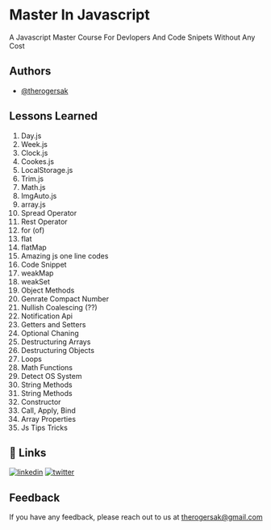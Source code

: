 # Master In Javascript

A Javascript Master Course For Devlopers And Code Snipets Without Any Cost

## Authors

- [@therogersak](https://www.github.com/therogersak)

## Lessons Learned

1. Day.js
2. Week.js
3. Clock.js
4. Cookes.js
5. LocalStorage.js
6. Trim.js
7. Math.js
8. ImgAuto.js
9. array.js
10. Spread Operator
11. Rest Operator
12. for (of)
13. flat
14. flatMap
15. Amazing js one line codes
16. Code Snippet
17. weakMap
18. weakSet
19. Object Methods
20. Genrate Compact Number
21. Nullish Coalescing (??)
22. Notification Api
23. Getters and Setters
24. Optional Chaning
25. Destructuring Arrays
26. Destructuring Objects
27. Loops
28. Math Functions
29. Detect OS System
30. String Methods
31. String Methods
32. Constructor
33. Call, Apply, Bind
34. Array Properties
35. Js Tips Tricks

## 🔗 Links

[![linkedin](https://img.shields.io/badge/linkedin-0A66C2?style=for-the-badge&logo=linkedin&logoColor=white)](https://www.linkedin.com/therogersak)
[![twitter](https://img.shields.io/badge/twitter-1DA1F2?style=for-the-badge&logo=twitter&logoColor=white)](https://twitter.com/therogersak)

## Feedback

If you have any feedback, please reach out to us at therogersak@gmail.com
